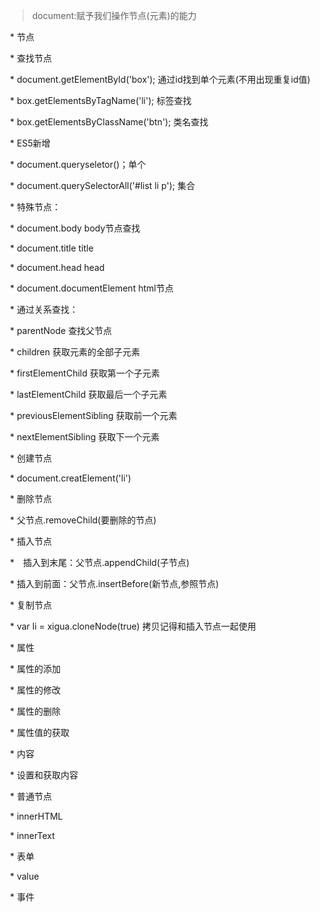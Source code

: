 > document:赋予我们操作节点(元素)的能力

​                \* 节点

​                    \* 查找节点

​                        \* document.getElementById('box'); 通过id找到单个元素(不用出现重复id值)

​                        \* box.getElementsByTagName('li'); 标签查找

​                        \* box.getElementsByClassName('btn'); 类名查找

​                        \* ES5新增

​                            \* document.queryseletor()；单个

​                            \* document.querySelectorAll('#list li p'); 集合

​                        \* 特殊节点：

​                            \* document.body body节点查找

​                            \* document.title title

​                            \* document.head head

​                            \* document.documentElement html节点

​                        \* 通过关系查找：

​                            \* parentNode 查找父节点

​                            \* children 获取元素的全部子元素

​                            \* firstElementChild 获取第一个子元素

​                            \* lastElementChild 获取最后一个子元素

​                            \* previousElementSibling 获取前一个元素

​                            \* nextElementSibling 获取下一个元素

​                    \* 创建节点

​                        \* document.creatElement('li')

​                    \* 删除节点

​                        \* 父节点.removeChild(要删除的节点)

​                    \* 插入节点

​                        *　插入到末尾：父节点.appendChild(子节点)

​                        \* 插入到前面：父节点.insertBefore(新节点,参照节点)

​                    \* 复制节点

​                        \* var li = xigua.cloneNode(true) 拷贝记得和插入节点一起使用

​                \* 属性

​                    \* 属性的添加

​                    \* 属性的修改

​                    \* 属性的删除

​                    \* 属性值的获取

​                \* 内容

​                    \* 设置和获取内容

​                        \* 普通节点

​                            \* innerHTML

​                            \* innerText

​                        \* 表单

​                            \* value

​                \* 事件